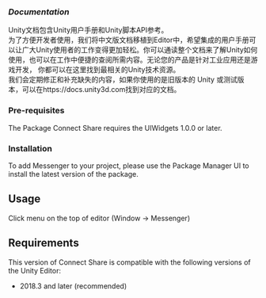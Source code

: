 ### **_Documentation_**

Unity文档包含Unity用户手册和Unity脚本API参考。<br>为了方便开发者使用，我们将中文版文档移植到Editor中，希望集成的用户手册可以让广大Unity使用者的工作变得更加轻松。你可以通读整个文档来了解Unity如何使用，也可以在工作中便捷的查阅所需内容。无论您的产品是针对工业应用还是游戏开发， 你都可以在这里找到最相关的Unity技术资源。<br>我们会定期修正和补充缺失的内容，如果你使用的是旧版本的 Unity 或测试版本，可以在https://docs.unity3d.com找到对应的文档。

### Pre-requisites

The Package Connect Share requires the UIWidgets 1.0.0 or later.

### Installation

To add Messenger to your project, please use the Package Manager UI to install the latest version of the package.

## Usage

Click menu on the top of editor (Window -> Messenger)

## Requirements

This version of Connect Share is compatible with the following versions of the Unity Editor:

* 2018.3 and later (recommended)
